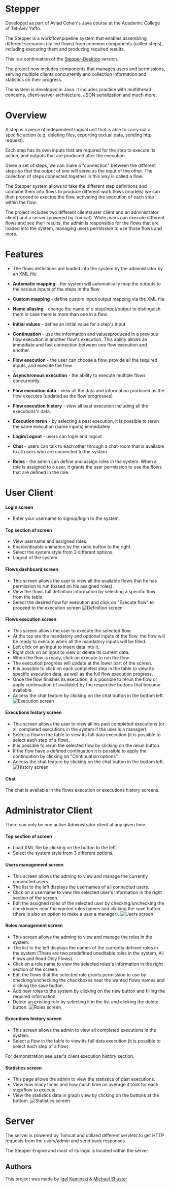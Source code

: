# Stepper
Developed as part of Aviad Cohen's Java course at the Academic College of Tel-Aviv Yaffo. 

The Stepper is a workflow\pipeline system that enables assembling different	scenarios (called flows) from common components (called steps), including executing them and	producing required results.

This is a continuation of the [Stepper-Desktop](https://github.com/IgalKa/Stepper-Desktop) version. 

The project now includes components that manages users and permissions, serving multiple clients concurrently and collection information and statistics on their progress.

The system is developed in Java. It includes practice with multithread concerns, client-server architecture, JSON serialization and much more.

# Overview
A step is a piece of independent logical unit that is able to carry out a specific action (e.g. deleting files, exporting textual data, sending http request).

Each step has its own inputs that are required for the step to execute its action, and outputs that are produced after the execution.

Given a set of steps, we can make a "connection" between the different steps so that the output of one will serve as the input of the other. The collection of steps connected together in this way is called a flow.

The Stepper system allows to take the different step definitions and combine them into flows to produce different work flows (models)
we can then proceed to exectue the flow, activating the execution of each step within the flow.

The project includes two different clients(user client and an administrator client) and a server (powered by Tomcat).
While users can execute different flows and see their results, the admin is responsible for the flows that are loaded into the system, managing users permission to use those flows and more.


# Features
* The flows definitions are loaded into the system by the administrator by an XML file 

* **Automatic mapping** - the system will automatically map the outputs to the various inputs of the steps in the flow

* **Custom mapping** -  define custom input/output mapping via the XML file

* **Name aliasing** - change the name of a step/input/output to distinguish them in case there is more than one in a flow.

* **Initial values** - define an initial value for a step's input

* **Continuation** - use the information and values ​​produced in a previous flow execution in another flow's execution. This ability allows an immediate and fast connection between one flow execution and another.

* **Flow execution** - the user can choose a flow, provide all the required inputs, and execute the flow

* **Asynchronous execution** - the ability to execute multiple flows concurrently.

* **Flow execution data** - view all the data and information produced as the flow executes (updated as the flow progresses)

* **Flow execution history** - view all past execution including all the executions's data.

* **Execution rerun** - by selecting a past execution, it is possible to rerun the same execution (same inputs) immediately

* **Login/Logout** - users can login and logout

* **Chat** - users can talk to each other through a chat-room that is available to all users who are connected to the system

* **Roles** - the admin can define and assign roles in the system. When a role is assigned to a user, it grants the user permission to use the flows that are defined in the role.

# User Client

#### Login screen
* Enter your username to signup/login to the system.

#### Top section of screen
* View username and assigned roles.
* Enable/disable animation by the radio button to the right.
* Select the system style from 3 different options.
* Logout of the system

#### Flows dashboard screen

* This screen allows the user to view all the available flows that he has permission to run (based on his assigned roles).
* View the flows full definition information by selecting a specific flow from the table.
* Select the desired flow for execution and click on "Execute flow" to proceed to the execution screen
![Definition screen](https://github.com/IgalKa/Stepper/blob/master/gifs/Definition-screen.gif)

#### Flows execution screen
* This screen allows the user to execute the selected flow.
* At the top are the mandatory and optional inputs of the flow, the flow will be ready to execute when all the mandatory inputs will be filled.
* Left click on an input to insert data into it.
* Right click on an input to view or delete its current data.
* When the flow is ready, click on execute to run the flow.
* The execution progress will update at the lower part of the screen.
* It is possible to click on each completed step in the table to view its specific execution data, as well as the full flow execution progress.
* Once the flow finishes its execution, it is possible to rerun the flow or apply continuation (if available) by the respective buttons that become available.
* Access the chat feature by clicking on the chat button in the bottom left.
![Execution screen](https://github.com/IgalKa/Stepper/blob/master/gifs/Execution-screen.gif)

#### Executions history screen
* This screen allows the user to view all his past completed executions (or all completed executions in the system if the user is a manager).
* Select a flow in the table to view its full data execution (it is possible to select each step of a flow).
* It is possible to rerun the selected flow by clicking on the rerun button.
* If the flow have a defined continuation it is possible to apply the continuation by clicking on "Continuation options".
* Access the chat feature by clicking on the chat button in the bottom left.
![History screen](https://github.com/IgalKa/Stepper/blob/master/gifs/History-screen.gif)

#### Chat
The chat is available in the flows execution or executions history screens.



# Administrator Client

There can only be one active Administrator client at any given time.

#### Top section of screen
* Load XML file by clicking on the button to the left.
* Select the system style from 3 different options.

#### Users management screen
* This screen allows the adming to view and manage the currently connected users.
* The list to the left displays the usernames of all connected users.
* Click on a username to view the selected user's information in the right section of the screen.
* Edit the assigned roles of the selected user by checking/unchecking the checkboxes near the wanted roles names and clicking the save button (there is also an option to make a user a manager).
![Users screen](https://github.com/IgalKa/Stepper/blob/master/gifs/Users-screen.gif)

#### Roles management screen
* This screen allows the adming to view and manage the roles in the system.
* The list to the left displays the names of the currently defined roles in the system (There are two predefined uneditable roles in the system, All Flows and Read Only Flows).
* Click on a role name to view the selected roles's information in the right section of the screen.
* Edit the flows that the selected role grants permission to use by checking/unchecking the checkboxes near the wanted flows names and clicking the save button.
* Add new roles to the system by clicking on the new button and filling the required information.
* Delete an existing role by selecting it in the list and clicking the delete button.
![Roles screen](https://github.com/IgalKa/Stepper/blob/master/gifs/Roles-screen.gif)


#### Executions history screen
* This screen allows the admin to view all completed executions in the system.
* Select a flow in the table to view its full data execution (it is possible to select each step of a flow).

For demonstration see user's client execution history section.


#### Statistics screen
* This page allows the admin to view the statistics of past executions.
* View how many times and how much time on average it took for each step/flow to execute.
* View the statistics data in graph view by clicking on the buttons at the bottom.
![Statistics screen](https://github.com/IgalKa/Stepper-Desktop/blob/master/gifs/Statistics-screen.gif)


# Server
The server is powered by Tomcat and utilized different servlets to get HTTP requests from the users/admin and send back responses.

The Stepper Engine and most of its logic is located within the server.

## Authors

This project was made by [Igal Kaminski](https://www.github.com/igalKa) & [Michael Shuster](https://github.com/MichaelShuster1)
